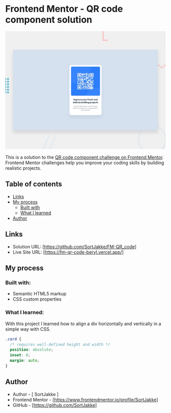 # Frontend Mentor - QR code component solution

![Design preview for the QR code component coding challenge](./preview.jpg)

This is a solution to the [QR code component challenge on Frontend Mentor](https://www.frontendmentor.io/challenges/qr-code-component-iux_sIO_H). Frontend Mentor challenges help you improve your coding skills by building realistic projects.

## Table of contents

- [Links](#links)
- [My process](#my-process)
  - [Built with](#built-with)
  - [What I learned](#what-i-learned)
- [Author](#author)

## Links

- Solution URL: [https://github.com/SortJakke/FM-QR_code]
- Live Site URL: [https://fm-qr-code-beryl.vercel.app/]

## My process

### Built with:

- Semantic HTML5 markup
- CSS custom properties

### What I learned:

With this project I learned how to align a div horizontally and vertically in a simple way with CSS.

```css
.card {
  /* requires well-defined height and width */
  position: absolute;
  inset: 0;
  margin: auto;
}
```

## Author

- Author - [ SortJakke ]
- Frontend Mentor - [https://www.frontendmentor.io/profile/SortJakke]
- GitHub - [https://github.com/SortJakke]
